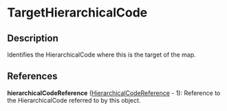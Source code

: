 
# TargetHierarchicalCode





## Description

Identifies the HierarchicalCode where this is the target of the map.




## References

**hierarchicalCodeReference** ([HierarchicalCodeReference](HierarchicalCodeReference.md) - 1): Reference to the HierarchicalCode referred to by this object.




